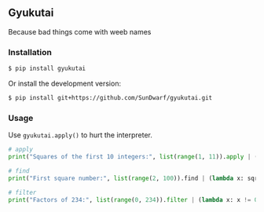 ## Gyukutai

Because bad things come with weeb names

### Installation

```bash
$ pip install gyukutai
```

Or install the development version:

```bash
$ pip install git+https://github.com/SunDwarf/gyukutai.git
```

### Usage

Use `gyukutai.apply()` to hurt the interpreter.

```py
# apply
print("Squares of the first 10 integers:", list(range(1, 11)).apply | (lambda x: x ** 2))

# find
print("First square number:", list(range(2, 100)).find | (lambda x: sqrt(x) % 1 == 0))

# filter
print("Factors of 234:", list(range(0, 234)).filter | (lambda x: x != 0 and 234 % x == 0))
```
